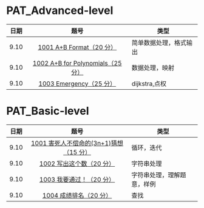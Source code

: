 # PAT_Advanced-level
日期|题号|类型
-|:-:|-
9.10|[1001 A+B Format（20 分）](https://github.com/toughpig/PAT_Advanced-level/blob/master/A1001.cpp)|简单数据处理，格式输出
9.10|[1002 A+B for Polynomials（25 分）](https://github.com/toughpig/PAT_Advanced-level/blob/master/A1002.cpp)|数据处理，映射
9.10|[1003 Emergency（25 分）](https://github.com/toughpig/PAT_Advanced-level/blob/master/A1003.cpp)|dijkstra,点权

# PAT_Basic-level
日期|题号|类型
-|:-:|-
9.10|[1001 害死人不偿命的(3n+1)猜想（15 分）](https://github.com/toughpig/PAT_Advanced-level/blob/master/B1001.cpp)|循环，迭代
9.10|[1002 写出这个数（20 分）](https://github.com/toughpig/PAT_Advanced-level/blob/master/B1002.cpp)|字符串处理
9.10|[1003 我要通过！（20 分）](https://github.com/toughpig/PAT_Advanced-level/blob/master/B1003.cpp)|字符串处理，理解题意，样例
9.10|[1004 成绩排名（20 分）](https://github.com/toughpig/PAT_Advanced-level/blob/master/B1004.cpp)|查找
